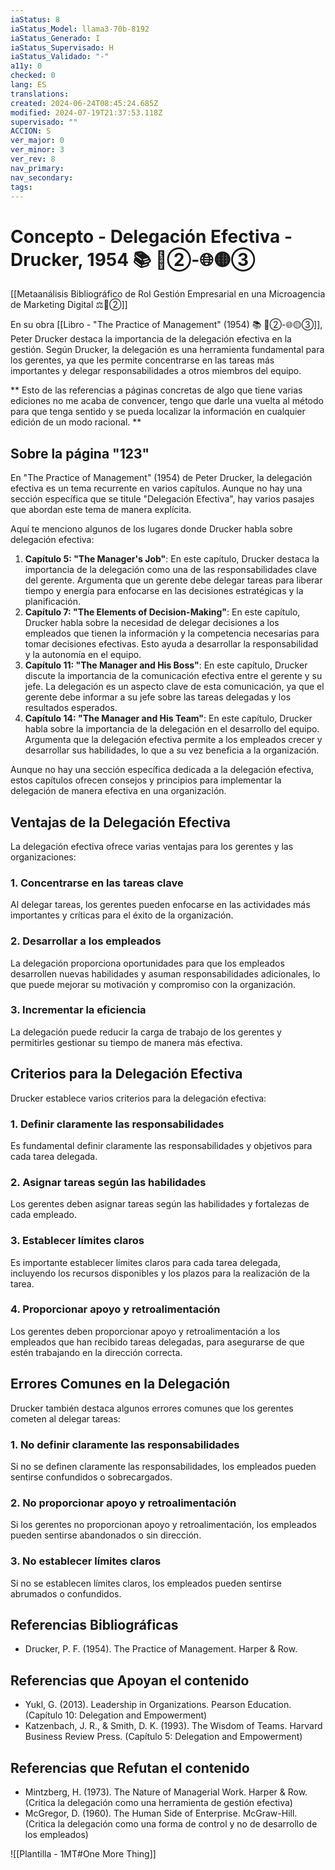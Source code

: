 ```yaml
---
iaStatus: 8
iaStatus_Model: llama3-70b-8192
iaStatus_Generado: I
iaStatus_Supervisado: H
iaStatus_Validado: "-"
a11y: 0
checked: 0
lang: ES
translations: 
created: 2024-06-24T08:45:24.685Z
modified: 2024-07-19T21:37:53.118Z
supervisado: ""
ACCION: S
ver_major: 0
ver_minor: 3
ver_rev: 8
nav_primary: 
nav_secondary: 
tags:
---
```

# Concepto - Delegación Efectiva - Drucker, 1954 📚  🔴②-🌐🟡③

[[Metaanálisis Bibliográfico de Rol Gestión Empresarial en una Microagencia de Marketing Digital ⚖️🔴②]]

En su obra [[Libro - "The Practice of Management" (1954) 📚  🔴②-🌐🟡③]], Peter Drucker destaca la importancia de la delegación efectiva en la gestión. Según Drucker, la delegación es una herramienta fundamental para los gerentes, ya que les permite concentrarse en las tareas más importantes y delegar responsabilidades a otros miembros del equipo.

** Esto de las referencias a páginas concretas de algo que tiene varias ediciones no me acaba de convencer, tengo que darle una vuelta al método para que tenga sentido y se pueda localizar la información en cualquier edición de un modo racional. **
## Sobre la página "123"

En "The Practice of Management" (1954) de Peter Drucker, la delegación efectiva es un tema recurrente en varios capítulos. Aunque no hay una sección específica que se titule "Delegación Efectiva", hay varios pasajes que abordan este tema de manera explícita.

Aquí te menciono algunos de los lugares donde Drucker habla sobre delegación efectiva:

1. **Capítulo 5: "The Manager's Job"**: En este capítulo, Drucker destaca la importancia de la delegación como una de las responsabilidades clave del gerente. Argumenta que un gerente debe delegar tareas para liberar tiempo y energía para enfocarse en las decisiones estratégicas y la planificación.
2. **Capítulo 7: "The Elements of Decision-Making"**: En este capítulo, Drucker habla sobre la necesidad de delegar decisiones a los empleados que tienen la información y la competencia necesarias para tomar decisiones efectivas. Esto ayuda a desarrollar la responsabilidad y la autonomía en el equipo.
3. **Capítulo 11: "The Manager and His Boss"**: En este capítulo, Drucker discute la importancia de la comunicación efectiva entre el gerente y su jefe. La delegación es un aspecto clave de esta comunicación, ya que el gerente debe informar a su jefe sobre las tareas delegadas y los resultados esperados.
4. **Capítulo 14: "The Manager and His Team"**: En este capítulo, Drucker habla sobre la importancia de la delegación en el desarrollo del equipo. Argumenta que la delegación efectiva permite a los empleados crecer y desarrollar sus habilidades, lo que a su vez beneficia a la organización.

Aunque no hay una sección específica dedicada a la delegación efectiva, estos capítulos ofrecen consejos y principios para implementar la delegación de manera efectiva en una organización.

## Ventajas de la Delegación Efectiva

La delegación efectiva ofrece varias ventajas para los gerentes y las organizaciones:

### 1. Concentrarse en las tareas clave

Al delegar tareas, los gerentes pueden enfocarse en las actividades más importantes y críticas para el éxito de la organización.

### 2. Desarrollar a los empleados

La delegación proporciona oportunidades para que los empleados desarrollen nuevas habilidades y asuman responsabilidades adicionales, lo que puede mejorar su motivación y compromiso con la organización.

### 3. Incrementar la eficiencia

La delegación puede reducir la carga de trabajo de los gerentes y permitirles gestionar su tiempo de manera más efectiva.

## Criterios para la Delegación Efectiva

Drucker establece varios criterios para la delegación efectiva:

### 1. Definir claramente las responsabilidades

Es fundamental definir claramente las responsabilidades y objetivos para cada tarea delegada.

### 2. Asignar tareas según las habilidades

Los gerentes deben asignar tareas según las habilidades y fortalezas de cada empleado.

### 3. Establecer límites claros

Es importante establecer límites claros para cada tarea delegada, incluyendo los recursos disponibles y los plazos para la realización de la tarea.

### 4. Proporcionar apoyo y retroalimentación

Los gerentes deben proporcionar apoyo y retroalimentación a los empleados que han recibido tareas delegadas, para asegurarse de que estén trabajando en la dirección correcta.

## Errores Comunes en la Delegación

Drucker también destaca algunos errores comunes que los gerentes cometen al delegar tareas:

### 1. No definir claramente las responsabilidades

Si no se definen claramente las responsabilidades, los empleados pueden sentirse confundidos o sobrecargados.

### 2. No proporcionar apoyo y retroalimentación

Si los gerentes no proporcionan apoyo y retroalimentación, los empleados pueden sentirse abandonados o sin dirección.

### 3. No establecer límites claros

Si no se establecen límites claros, los empleados pueden sentirse abrumados o confundidos.

## Referencias Bibliográficas

* Drucker, P. F. (1954). The Practice of Management. Harper & Row.

## Referencias que Apoyan el contenido

* Yukl, G. (2013). Leadership in Organizations. Pearson Education. (Capítulo 10: Delegation and Empowerment)
* Katzenbach, J. R., & Smith, D. K. (1993). The Wisdom of Teams. Harvard Business Review Press. (Capítulo 5: Delegation and Empowerment)

## Referencias que Refutan el contenido

* Mintzberg, H. (1973). The Nature of Managerial Work. Harper & Row. (Critica la delegación como una herramienta de gestión efectiva)
* McGregor, D. (1960). The Human Side of Enterprise. McGraw-Hill. (Critica la delegación como una forma de control y no de desarrollo de los empleados)

![[Plantilla - 1MT#One More Thing]]